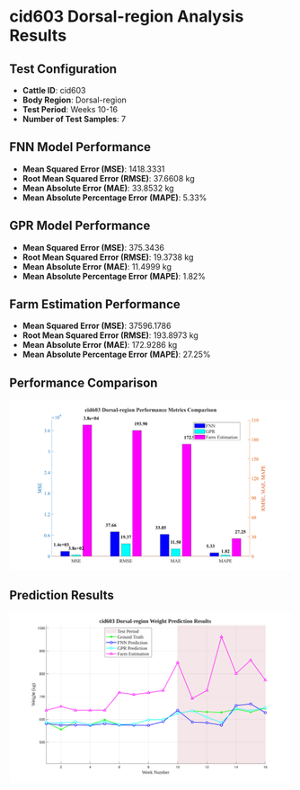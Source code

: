 # cid603 Dorsal-region Analysis Results

## Test Configuration

- **Cattle ID**: cid603
- **Body Region**: Dorsal-region
- **Test Period**: Weeks 10-16
- **Number of Test Samples**: 7

## FNN Model Performance

- **Mean Squared Error (MSE)**: 1418.3331
- **Root Mean Squared Error (RMSE)**: 37.6608 kg
- **Mean Absolute Error (MAE)**: 33.8532 kg
- **Mean Absolute Percentage Error (MAPE)**: 5.33%

## GPR Model Performance

- **Mean Squared Error (MSE)**: 375.3436
- **Root Mean Squared Error (RMSE)**: 19.3738 kg
- **Mean Absolute Error (MAE)**: 11.4999 kg
- **Mean Absolute Percentage Error (MAPE)**: 1.82%

## Farm Estimation Performance

- **Mean Squared Error (MSE)**: 37596.1786
- **Root Mean Squared Error (RMSE)**: 193.8973 kg
- **Mean Absolute Error (MAE)**: 172.9286 kg
- **Mean Absolute Percentage Error (MAPE)**: 27.25%

## Performance Comparison

![Performance Metrics](cid603_Dorsal-region_Metrics_Comparison.svg)

## Prediction Results

![Prediction Results](cid603_Dorsal-region_Prediction_Results.svg)

